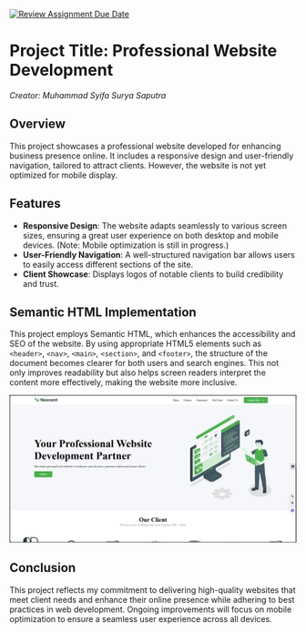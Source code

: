 [![Review Assignment Due Date](https://classroom.github.com/assets/deadline-readme-button-22041afd0340ce965d47ae6ef1cefeee28c7c493a6346c4f15d667ab976d596c.svg)](https://classroom.github.com/a/f-sXtHED)

# Project Title: Professional Website Development

_Creator: Muhammad Syifa Surya Saputra_

## Overview

This project showcases a professional website developed for enhancing business presence online. It includes a responsive design and user-friendly navigation, tailored to attract clients. However, the website is not yet optimized for mobile display.

## Features

- **Responsive Design**: The website adapts seamlessly to various screen sizes, ensuring a great user experience on both desktop and mobile devices. (Note: Mobile optimization is still in progress.)
- **User-Friendly Navigation**: A well-structured navigation bar allows users to easily access different sections of the site.
- **Client Showcase**: Displays logos of notable clients to build credibility and trust.

## Semantic HTML Implementation

This project employs Semantic HTML, which enhances the accessibility and SEO of the website. By using appropriate HTML5 elements such as `<header>`, `<nav>`, `<main>`, `<section>`, and `<footer>`, the structure of the document becomes clearer for both users and search engines. This not only improves readability but also helps screen readers interpret the content more effectively, making the website more inclusive.

![Website Screenshot](asset/Website.PNG)

## Conclusion

This project reflects my commitment to delivering high-quality websites that meet client needs and enhance their online presence while adhering to best practices in web development. Ongoing improvements will focus on mobile optimization to ensure a seamless user experience across all devices.

